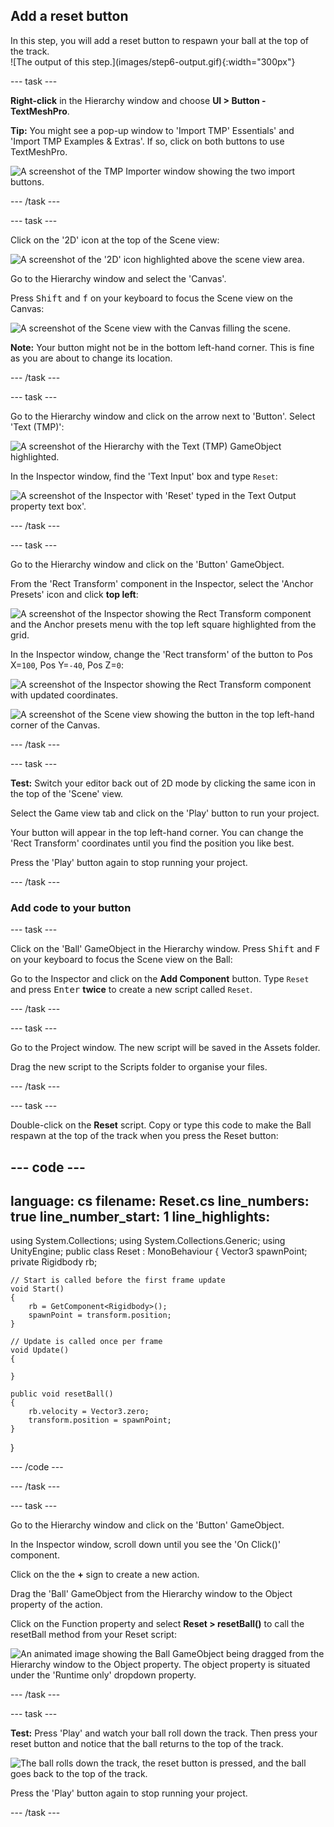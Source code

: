 ## Add a reset button

<div style="display: flex; flex-wrap: wrap">
<div style="flex-basis: 200px; flex-grow: 1; margin-right: 15px;">
In this step, you will add a reset button to respawn your ball at the top of the track.
</div>
<div>
![The output of this step.](images/step6-output.gif){:width="300px"}
</div>
</div>

--- task ---

**Right-click** in the Hierarchy window and choose **UI > Button - TextMeshPro**.

**Tip:** You might see a pop-up window to 'Import TMP' Essentials' and 'Import TMP Examples & Extras'. If so, click on both buttons to use TextMeshPro.

![A screenshot of the TMP Importer window showing the two import buttons.](images/TMP-import.png)

--- /task ---

--- task ---

Click on the '2D' icon at the top of the Scene view: 

![A screenshot of the '2D' icon highlighted above the scene view area.](images/2d-icon.png)

Go to the Hierarchy window and select the 'Canvas'.

Press <kbd>Shift</kbd> and <kbd>f</kbd> on your keyboard to focus the Scene view on the Canvas:

![A screenshot of the Scene view with the Canvas filling the scene.](images/canvas-focus.png)

**Note:** Your button might not be in the bottom left-hand corner. This is fine as you are about to change its location.

--- /task ---

--- task ---

Go to the Hierarchy window and click on the arrow next to 'Button'. Select 'Text (TMP)':

![A screenshot of the Hierarchy with the Text (TMP) GameObject highlighted.](images/text-object.png)

In the Inspector window, find the 'Text Input' box and type `Reset`:

![A screenshot of the Inspector with 'Reset' typed in the Text Output property text box'.](images/reset-text.png)

--- /task ---

--- task ---

Go to the Hierarchy window and click on the 'Button' GameObject. 

From the 'Rect Transform' component in the Inspector, select the 'Anchor Presets' icon and click **top left**: 

![A screenshot of the Inspector showing the Rect Transform component and the Anchor presets menu with the top left square highlighted from the grid.](images/anchor-presets.png)

In the Inspector window, change the 'Rect transform' of the button to Pos X=`100`, Pos Y=`-40`, Pos Z=`0`:

![A screenshot of the Inspector showing the Rect Transform component with updated coordinates.](images/rect-transform.png)

![A screenshot of the Scene view showing the button in the top left-hand corner of the Canvas.](images/top-left-button.png)

--- /task ---

--- task ---

**Test:** Switch your editor back out of 2D mode by clicking the same icon in the top of the 'Scene' view. 

Select the Game view tab and click on the 'Play' button to run your project.  

Your button will appear in the top left-hand corner. You can change the 'Rect Transform' coordinates until you find the position you like best. 

Press the 'Play' button again to stop running your project. 

--- /task ---

### Add code to your button

--- task ---

Click on the 'Ball' GameObject in the Hierarchy window. Press <kbd>Shift</kbd> and <kbd>F</kbd> on your keyboard to focus the Scene view on the Ball: 

Go to the Inspector and click on the **Add Component** button. Type `Reset` and press <kbd>Enter</kbd> **twice** to create a new script called `Reset`.

--- /task ---

--- task ---

Go to the Project window. The new script will be saved in the Assets folder.

Drag the new script to the Scripts folder to organise your files.

--- /task ---

--- task ---

Double-click on the **Reset** script. Copy or type this code to make the Ball respawn at the top of the track when you press the Reset button:

--- code ---
---
language: cs
filename: Reset.cs
line_numbers: true
line_number_start: 1
line_highlights: 
---

using System.Collections;
using System.Collections.Generic;
using UnityEngine;
public class Reset : MonoBehaviour
{
    Vector3 spawnPoint;
    private Rigidbody rb;

    // Start is called before the first frame update
    void Start()
    {
        rb = GetComponent<Rigidbody>();
        spawnPoint = transform.position;
    }

    // Update is called once per frame
    void Update()
    {

    }

    public void resetBall()
    {
        rb.velocity = Vector3.zero;
        transform.position = spawnPoint;
    }
}


--- /code ---

--- /task ---

--- task ---

Go to the Hierarchy window and click on the 'Button' GameObject. 

In the Inspector window, scroll down until you see the 'On Click()' component.

Click on the the **+** sign to create a new action.

Drag the 'Ball' GameObject from the Hierarchy window to the Object property of the action. 

Click on the Function property and select **Reset > resetBall()** to call the resetBall method from your Reset script:

![An animated image showing the Ball GameObject being dragged from the Hierarchy window to the Object property. The object property is situated under the 'Runtime only' dropdown property.](images/onclick-ball.gif)

--- /task ---

--- task ---

**Test:** Press 'Play' and watch your ball roll down the track. Then press your reset button and notice that the ball returns to the top of the track.

![The ball rolls down the track, the reset button is pressed, and the ball goes back to the top of the track.](images/step6-output.gif)

Press the 'Play' button again to stop running your project. 

--- /task ---
